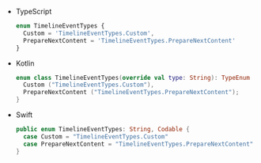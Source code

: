<div class="useless-tab-container">

- TypeScript

  ```ts
  enum TimelineEventTypes {
    Custom = 'TimelineEventTypes.Custom',
    PrepareNextContent = 'TimelineEventTypes.PrepareNextContent'
  }
  ```

- Kotlin

  ```kotlin
  enum class TimelineEventTypes(override val type: String): TypeEnum {
    Custom ("TimelineEventTypes.Custom"),
    PrepareNextContent ("TimelineEventTypes.PrepareNextContent");
  }
  ```

- Swift

  ```swift
  public enum TimelineEventTypes: String, Codable {
    case Custom = "TimelineEventTypes.Custom"
    case PrepareNextContent = "TimelineEventTypes.PrepareNextContent"
  }
  ```

</div>